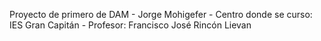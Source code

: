 Proyecto de primero de DAM - Jorge Mohigefer - Centro donde se curso: IES Gran Capitán - Profesor: Francisco José Rincón Lievan
